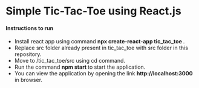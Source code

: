 <h1> Simple Tic-Tac-Toe using React.js </h1>
<h4> Instructions to run </h4>
<ul>
  <li>Install react app using command <b> npx create-react-app tic_tac_toe </b>. </li>
  <li>Replace src folder already present in tic_tac_toe with src folder in this repository. </li>
  <li>Move to /tic_tac_toe/src using cd command. </li>
  <li>Run the command <b> npm start </b> to start the application. </li>
  <li>You can view the application by opening the link <b> http://localhost:3000 </b> in browser. </li>
</ul>
